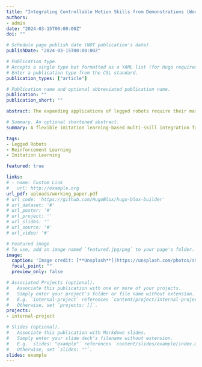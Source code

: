 ```yaml
---
title: "Integrating Controllable Motion Skills from Demonstrations (Working paper)"
authors:
- admin
date: "2024-03-15T00:00:00Z"
doi: ""

# Schedule page publish date (NOT publication's date).
publishDate: "2024-03-15T00:00:00Z"

# Publication type.
# Accepts a single type but formatted as a YAML list (for Hugo requirements).
# Enter a publication type from the CSL standard.
publication_types: ["article"]

# Publication name and optional abbreviated publication name.
publication: ""
publication_short: ""

abstract: The expanding applications of legged robots require their mastery of versatile motion skills. Correspondingly, researchers must address the challenge of integrating multiple diverse motion skills into controllers. While existing reinforcement learning (RL)-based approaches have achieved notable success in multi-skill integration for legged robots, these methods often require intricate reward engineering or are restricted to integrating a predefined set of motion skills constrained by specific task objectives, resulting in limited flexibility. In this work, we introduce a flexible multi-skill integration framework named Controllable Skills Integration (CSI). CSI enables the integration of a diverse set of motion skills with varying styles into a single policy without the need for complex reward tuning. Furthermore, in a hierarchical control manner, the trained low-level policy can be coupled with a high-level Natural Language Inference (NLI) module to enable preliminary language-directed skill control. Our experiments demonstrate that CSI can flexibly integrate a diverse array of motion skills more comprehensively and facilitate the transitions between different skills. Additionally, CSI exhibits good scalability as the number of motion skills to be integrated increases significantly.

# Summary. An optional shortened abstract.
summary: A flexible imitation learning-based multi-skill integration framework for legged robots.

tags:
- Legged Robots
- Reinforcement Learning
- Imitation Learning

featured: true

links:
# - name: Custom Link
#   url: http://example.org
url_pdf: uploads/working_paper.pdf
# url_code: 'https://github.com/HugoBlox/hugo-blox-builder'
# url_dataset: '#'
# url_poster: '#'
# url_project: ''
# url_slides: ''
# url_source: '#'
# url_video: '#'

# Featured image
# To use, add an image named `featured.jpg/png` to your page's folder. 
image:
  caption: 'Image credit: [**Unsplash**](https://unsplash.com/photos/s9CC2SKySJM)'
  focal_point: ""
  preview_only: false

# Associated Projects (optional).
#   Associate this publication with one or more of your projects.
#   Simply enter your project's folder or file name without extension.
#   E.g. `internal-project` references `content/project/internal-project/index.md`.
#   Otherwise, set `projects: []`.
projects:
- internal-project

# Slides (optional).
#   Associate this publication with Markdown slides.
#   Simply enter your slide deck's filename without extension.
#   E.g. `slides: "example"` references `content/slides/example/index.md`.
#   Otherwise, set `slides: ""`.
slides: example
---
```


<!-- This work is driven by the results in my [previous paper](/publication/conference-paper/) on LLMs.

{{% callout note %}}
Create your slides in Markdown - click the *Slides* button to check out the example.
{{% /callout %}}

Add the publication's **full text** or **supplementary notes** here. You can use rich formatting such as including [code, math, and images](https://docs.hugoblox.com/content/writing-markdown-latex/). -->
